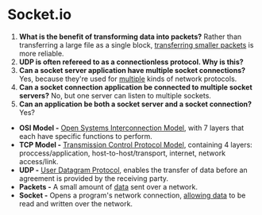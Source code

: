 # Socket.io
1. **What is the benefit of transforming data into packets?** Rather than transferring a large file as a single block, [transferring smaller packets](https://techterms.com/definition/packet#:~:text=A%20packet%20is%20a%20small,(or%20data)%20being%20transferred.) is more reliable.
1. **UDP is often refereed to as a connectionless protocol. Why is this?** 
1. **Can a socket server application have multiple socket connections?** Yes, because they're used for [multiple](https://techterms.com/definition/socket) kinds of network protocols.
1. **Can a socket connection application be connected to multiple socket servers?** No, but one server can listen to multiple sockets. 
1. **Can an application be both a socket server and a socket connection?** Yes?

- **OSI Model -** [Open Systems Interconnection Model](https://www.geeksforgeeks.org/layers-of-osi-model/), with 7 layers that each have specific functions to perform.
- **TCP Model -** [Transmission Control Protocol Model](https://www.geeksforgeeks.org/tcp-ip-model/), containing 4 layers: proccess/application, host-to-host/transport, internet, network access/link.
- **UDP -** [User Datagram Protocol](https://searchnetworking.techtarget.com/definition/UDP-User-Datagram-Protocol#:~:text=UDP%20(User%20Datagram%20Protocol)%20is,provided%20by%20the%20receiving%20party.), enables the transfer of data before an agreement is provided by the receiving party.
- **Packets -** A small amount of [data](https://techterms.com/definition/packet#:~:text=A%20packet%20is%20a%20small,(or%20data)%20being%20transferred.) sent over a network.
- **Socket -** Opens a program's network connection, [allowing data](https://techterms.com/definition/socket) to be read and written over the network.